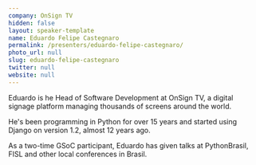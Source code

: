 ```yaml
---
company: OnSign TV
hidden: false
layout: speaker-template
name: Eduardo Felipe Castegnaro
permalink: /presenters/eduardo-felipe-castegnaro/
photo_url: null
slug: eduardo-felipe-castegnaro
twitter: null
website: null
---
```


Eduardo is he Head of Software Development at OnSign TV, a digital signage platform managing thousands of screens around the world.

He's been programming in Python for over 15 years and started using Django on version 1.2, almost 12 years ago.

As a two-time GSoC participant, Eduardo has given talks at PythonBrasil, FISL and other local conferences in Brasil.
